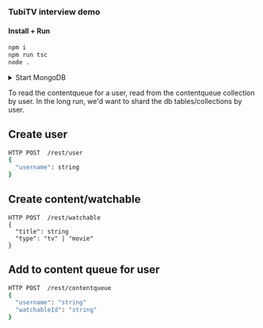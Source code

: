 

### TubiTV interview demo

#### Install + Run

```bash
npm i
npm run tsc
node .

```

<details>
<summary>Start MongoDB</summary>
./start-mongo.sh
</details>


To read the contentqueue for a user, read from the contentqueue collection by user.
In the long run, we'd want to shard the db tables/collections by user.

## Create user

```bash
HTTP POST  /rest/user
{
  "username": string
}
```


## Create content/watchable

```
HTTP POST  /rest/watchable
{
  "title": string
  "type": "tv" | "movie"
}
```

## Add to content queue for user 

```bash
HTTP POST  /rest/contentqueue
{
  "username": "string"
  "watchableId": "string"
}

```

